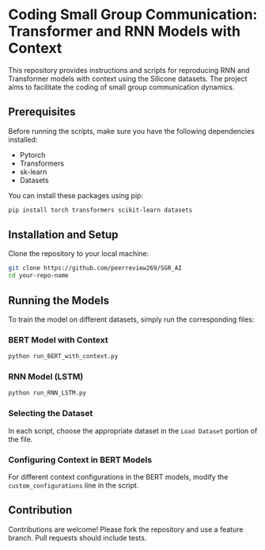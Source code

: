 
# Coding Small Group Communication: Transformer and RNN Models with Context

This repository provides instructions and scripts for reproducing RNN and Transformer models with context using the Silicone datasets. The project aims to facilitate the coding of small group communication dynamics.

## Prerequisites

Before running the scripts, make sure you have the following dependencies installed:

- Pytorch
- Transformers
- sk-learn
- Datasets

You can install these packages using pip:

```bash
pip install torch transformers scikit-learn datasets
```

## Installation and Setup

Clone the repository to your local machine:

```bash
git clone https://github.com/peerreview269/SGR_AI
cd your-repo-name
```

## Running the Models

To train the model on different datasets, simply run the corresponding files:

### BERT Model with Context

```bash
python run_BERT_with_context.py
```

### RNN Model (LSTM)

```bash
python run_RNN_LSTM.py
```

### Selecting the Dataset

In each script, choose the appropriate dataset in the `Load Dataset` portion of the file.

### Configuring Context in BERT Models

For different context configurations in the BERT models, modify the `custom_configurations` line in the script.

## Contribution

Contributions are welcome! Please fork the repository and use a feature branch. Pull requests should include tests.

